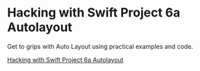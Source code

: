 # Hacking with Swift Project 6a Autolayout

Get to grips with Auto Layout using practical examples and code.

[Hacking with Swift Project 6a Autolayout](https://www.hackingwithswift.com/read/6/overview)


